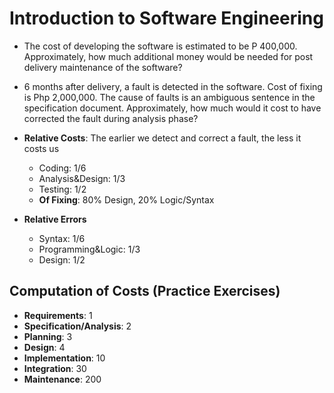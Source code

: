 # Introduction to Software Engineering
* The cost of developing the software is estimated to be P 400,000. Approximately, how much additional money would be needed for post delivery maintenance of the software?
* 6 months after delivery, a fault is detected in the software. Cost of fixing is Php 2,000,000. The cause of faults is an ambiguous sentence in the specification document. Approximately, how much would it cost to have corrected the fault during analysis phase?

* **Relative Costs**: The earlier we detect and correct a fault, the less it costs us
  * Coding: 1/6
  * Analysis&Design: 1/3
  * Testing: 1/2
  * **Of Fixing**: 80% Design, 20% Logic/Syntax
* **Relative Errors**
  * Syntax: 1/6
  * Programming&Logic: 1/3
  * Design: 1/2

## Computation of Costs (Practice Exercises)
* **Requirements**: 1
* **Specification/Analysis**: 2
* **Planning**: 3
* **Design**: 4
* **Implementation**: 10
* **Integration**: 30
* **Maintenance**: 200